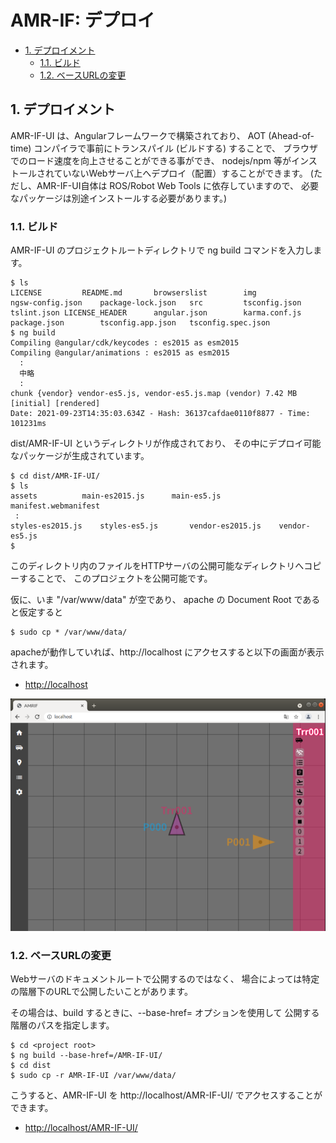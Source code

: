 ﻿# AMR-IF: デプロイ

<!-- TOC -->

- [1. デプロイメント](#1-デプロイメント)
    - [1.1. ビルド](#11-ビルド)
    - [1.2. ベースURLの変更](#12-ベースurlの変更)

<!-- /TOC -->

## 1. デプロイメント

AMR-IF-UI は、Angularフレームワークで構築されており、
AOT (Ahead-of-time) コンパイラで事前にトランスパイル (ビルドする) することで、
ブラウザでのロード速度を向上させることができる事ができ、
nodejs/npm 等がインストールされていないWebサーバ上へデプロイ（配置）することができます。
(ただし、AMR-IF-UI自体は ROS/Robot Web Tools に依存していますので、
必要なパッケージは別途インストールする必要があります。)

### 1.1. ビルド

AMR-IF-UI のプロジェクトルートディレクトリで ng build コマンドを入力します。

```shell
$ ls
LICENSE			README.md		browserslist		img			
ngsw-config.json	package-lock.json	src			tsconfig.json
tslint.json LICENSE_HEADER		angular.json		karma.conf.js
package.json		tsconfig.app.json	tsconfig.spec.json
$ ng build
Compiling @angular/cdk/keycodes : es2015 as esm2015
Compiling @angular/animations : es2015 as esm2015
  : 
  中略
  :
chunk {vendor} vendor-es5.js, vendor-es5.js.map (vendor) 7.42 MB [initial] [rendered]
Date: 2021-09-23T14:35:03.634Z - Hash: 36137cafdae0110f8877 - Time: 101231ms

```

dist/AMR-IF-UI というディレクトリが作成されており、
その中にデプロイ可能なパッケージが生成されています。

```shell
$ cd dist/AMR-IF-UI/
$ ls
assets			main-es2015.js		main-es5.js		manifest.webmanifest
 : 
styles-es2015.js	styles-es5.js		vendor-es2015.js	vendor-es5.js
$
```

このディレクトリ内のファイルをHTTPサーバの公開可能なディレクトリへコピーすることで、
このプロジェクトを公開可能です。

仮に、いま "/var/www/data" が空であり、 apache の Document Root であると仮定すると
```shell
$ sudo cp * /var/www/data/
```

apacheが動作していれば、http://localhost にアクセスすると以下の画面が表示されます。

- [http://localhost](http://localhost)

<img src="figs/amr-if-ui_00.png">

### 1.2. ベースURLの変更

Webサーバのドキュメントルートで公開するのではなく、
場合によっては特定の階層下のURLで公開したいことがあります。

その場合は、build するときに、--base-href= オプションを使用して
公開する階層のパスを指定します。

```shell
$ cd <project root>
$ ng build --base-href=/AMR-IF-UI/
$ cd dist
$ sudo cp -r AMR-IF-UI /var/www/data/
```

こうすると、AMR-IF-UI を http://localhost/AMR-IF-UI/ でアクセスすることができます。

- [http://localhost/AMR-IF-UI/](http://localhost/AMR-IF-UI/)

